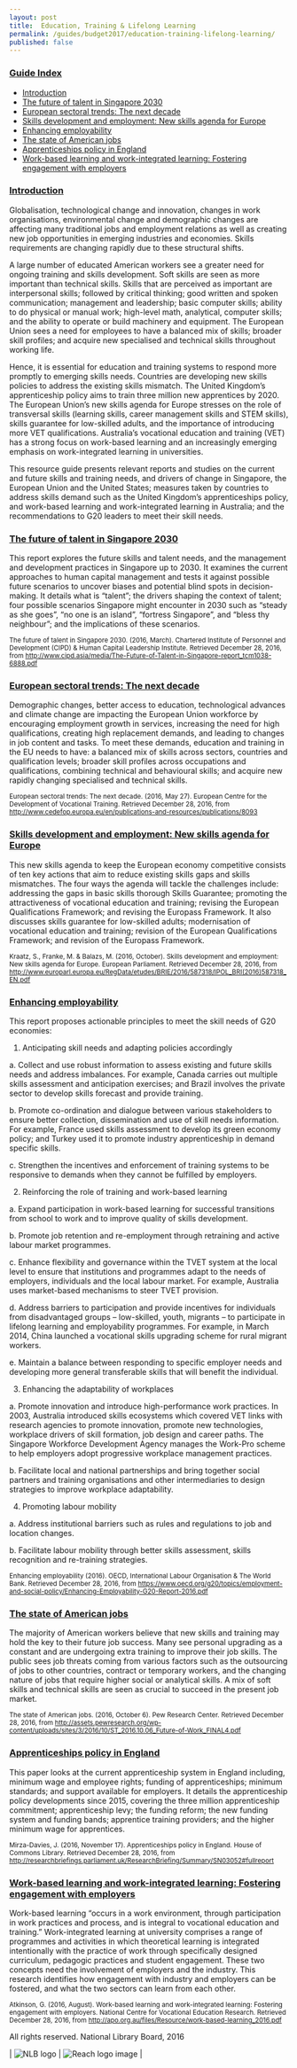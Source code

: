 ```yaml
---
layout: post
title:  Education, Training & Lifelong Learning
permalink: /guides/budget2017/education-training-lifelong-learning/
published: false
---
```


### <u>Guide Index</u>

* [Introduction](#introduction)
* [The future of talent in Singapore 2030](#the-future-of-talent-in-singapore-2030)
* [European sectoral trends: The next decade](#european-sectoral-trends-the-next-decade)
* [Skills development and employment: New skills agenda for Europe](#skills-development-and-employment-new-skills-agenda-for-europe)
* [Enhancing employability](#enhancing-employability)
* [The state of American jobs](#the-state-of-american-jobs)
* [Apprenticeships policy in England](#apprenticeships-policy-in-england)
* [Work-based learning and work-integrated learning: Fostering engagement with employers](#work--based-learning-and-work--integrated-learning-fostering-engagement-with-employers)

### <u>Introduction</u>

Globalisation, technological change and innovation, changes in work organisations, environmental change and demographic changes are affecting many traditional jobs and employment relations as well as creating new job opportunities in emerging industries and economies. Skills requirements are changing rapidly due to these structural shifts.

A large number of educated American workers see a greater need for ongoing training and skills development. Soft skills are seen as more important than technical skills. Skills that are perceived as important are interpersonal skills; followed by critical thinking; good written and spoken communication; management and leadership; basic computer skills; ability to do physical or manual work; high-level math, analytical, computer skills; and the ability to operate or build machinery and equipment. The European Union sees a need for employees to have a balanced mix of skills; broader skill profiles; and acquire new specialised and technical skills throughout working life.

Hence, it is essential for education and training systems to respond more promptly to emerging skills needs. Countries are developing new skills policies to address the existing skills mismatch. The United Kingdom’s apprenticeship policy aims to train three million new apprentices by 2020. The European Union’s new skills agenda for Europe stresses on the role of transversal skills (learning skills, career management skills and STEM skills), skills guarantee for low-skilled adults, and the importance of introducing more VET qualifications. Australia’s vocational education and training (VET) has a strong focus on work-based learning and an increasingly emerging emphasis on work-integrated learning in universities.

This resource guide presents relevant reports and studies on the current and future skills and training needs, and drivers of change in Singapore, the European Union and the United States; measures taken by countries to address skills demand such as the United Kingdom’s apprenticeships policy, and work-based learning and work-integrated learning in Australia; and the recommendations to G20 leaders to meet their skill needs.

 

### <u>The future of talent in Singapore 2030</u>

This report explores the future skills and talent needs, and the management and development practices in Singapore up to 2030. It examines the current approaches to human capital management and tests it against possible future scenarios to uncover biases and potential blind spots in decision-making. It details what is “talent”; the drivers shaping the context of talent; four possible scenarios Singapore might encounter in 2030 such as “steady as she goes”, “no one is an island”, “fortress Singapore”, and “bless thy neighbour”; and the implications of these scenarios.

<small>The future of talent in Singapore 2030. (2016, March). Chartered Institute of Personnel and Development (CIPD) & Human Capital Leadership Institute. Retrieved December 28, 2016, from
http://www.cipd.asia/media/The-Future-of-Talent-in-Singapore-report_tcm1038-6888.pdf</small>


### <u>European sectoral trends: The next decade</u>

Demographic changes, better access to education, technological advances and climate change are impacting the European Union workforce by encouraging employment growth in services, increasing the need for high qualifications, creating high replacement demands, and leading to changes in job content and tasks. To meet these demands, education and training in the EU needs to have: a balanced mix of skills across sectors, countries and qualification levels; broader skill profiles across occupations and qualifications, combining technical and behavioural skills; and acquire new rapidly changing specialised and technical skills.

<small>European sectoral trends: The next decade. (2016, May 27). European Centre for the Development of Vocational Training. Retrieved December 28, 2016, from
http://www.cedefop.europa.eu/en/publications-and-resources/publications/8093</small>


### <u>Skills development and employment: New skills agenda for Europe</u>

This new skills agenda to keep the European economy competitive consists of ten key actions that aim to reduce existing skills gaps and skills mismatches. The four ways the agenda will tackle the challenges include: addressing the gaps in basic skills thorough Skills Guarantee; promoting the attractiveness of vocational education and training; revising the European Qualifications Framework; and revising the Europass Framework. It also discusses skills guarantee for low-skilled adults; modernisation of vocational education and training; revision of the European Qualifications Framework; and revision of the Europass Framework.

<small>Kraatz, S., Franke, M. & Balazs, M. (2016, October). Skills development and employment: New skills agenda for Europe. European Parliament. Retrieved December 28, 2016, from
http://www.europarl.europa.eu/RegData/etudes/BRIE/2016/587318/IPOL_BRI(2016)587318_EN.pdf</small>


### <u>Enhancing employability</u>

This report proposes actionable principles to meet the skill needs of G20 economies:

1. Anticipating skill needs and adapting policies accordingly

a. Collect and use robust information to assess existing and future skills needs and address imbalances. For example, Canada carries out multiple skills assessment and anticipation exercises; and Brazil involves the private sector to develop skills forecast and provide training.

b. Promote co-ordination and dialogue between various stakeholders to ensure better collection, dissemination and use of skill needs information. For example, France used skills assessment to develop its green economy policy; and Turkey used it to promote industry apprenticeship in demand specific skills.

c. Strengthen the incentives and enforcement of training systems to be responsive to demands when they cannot be fulfilled by employers.

2. Reinforcing the role of training and work-based learning

a. Expand participation in work-based learning for successful transitions from school to work and to improve quality of skills development.

b. Promote job retention and re-employment through retraining and active labour market programmes.

c. Enhance flexibility and governance within the TVET system at the local level to ensure that institutions and programmes adapt to the needs of employers, individuals and the local labour market. For example, Australia uses market-based mechanisms to steer TVET provision.

d. Address barriers to participation and provide incentives for individuals from disadvantaged groups – low-skilled, youth, migrants – to participate in lifelong learning and employability programmes. For example, in March 2014, China launched a vocational skills upgrading scheme for rural migrant workers.

e. Maintain a balance between responding to specific employer needs and developing more general transferable skills that will benefit the individual.

3. Enhancing the adaptability of workplaces

a. Promote innovation and introduce high-performance work practices. In 2003, Australia introduced skills ecosystems which covered VET links with research agencies to promote innovation, promote new technologies, workplace drivers of skill formation, job design and career paths. The Singapore Workforce Development Agency manages the Work-Pro scheme to help employers adopt progressive workplace management practices.

b. Facilitate local and national partnerships and bring together social partners and training organisations and other intermediaries to design strategies to improve workplace adaptability.

4. Promoting labour mobility

a. Address institutional barriers such as rules and regulations to job and location changes.

b. Facilitate labour mobility through better skills assessment, skills recognition and re-training strategies.

<small>Enhancing employability (2016). OECD, International Labour Organisation & The World Bank. Retrieved December 28, 2016, from https://www.oecd.org/g20/topics/employment-and-social-policy/Enhancing-Employability-G20-Report-2016.pdf</small>


### <u>The state of American jobs</u>

The majority of American workers believe that new skills and training may hold the key to their future job success. Many see personal upgrading as a constant and are undergoing extra training to improve their job skills. The public sees job threats coming from various factors such as the outsourcing of jobs to other countries, contract or temporary workers, and the changing nature of jobs that require higher social or analytical skills. A mix of soft skills and technical skills are seen as crucial to succeed in the present job market.

<small>The state of American jobs. (2016, October 6). Pew Research Center. Retrieved December 28, 2016, from
http://assets.pewresearch.org/wp-content/uploads/sites/3/2016/10/ST_2016.10.06_Future-of-Work_FINAL4.pdf</small>


### <u>Apprenticeships policy in England</u>

This paper looks at the current apprenticeship system in England including, minimum wage and employee rights; funding of apprenticeships; minimum standards; and support available for employers. It details the apprenticeship policy developments since 2015, covering the three million apprenticeship commitment; apprenticeship levy; the funding reform; the new funding system and funding bands; apprentice training providers; and the higher minimum wage for apprentices.

<small>Mirza-Davies, J. (2016, November 17). Apprenticeships policy in England. House of Commons Library. Retrieved December 28, 2016, from
http://researchbriefings.parliament.uk/ResearchBriefing/Summary/SN03052#fullreport</small>


### <u>Work-based learning and work-integrated learning: Fostering engagement with employers</u>

Work-based learning “occurs in a work environment, through participation in work practices and process, and is integral to vocational education and training.” Work-integrated learning at university comprises a range of programmes and activities in which theoretical learning is integrated intentionally with the practice of work through specifically designed curriculum, pedagogic practices and student engagement. These two concepts need the involvement of employers and the industry. This research identifies how engagement with industry and employers can be fostered, and what the two sectors can learn from each other.

<small>Atkinson, G. (2016, August). Work-based learning and work-integrated learning: Fostering engagement with employers. National Centre for Vocational Education Research. Retrieved December 28, 2016, from
http://apo.org.au/files/Resource/work-based-learning_2016.pdf</small>


All rights reserved. National Library Board, 2016

| ![NLB logo](/images/guides/budget2017/NLB-Logo.jpg) | ![Reach logo image](/images/guides/budget2017/Reach-Logo.jpg) |